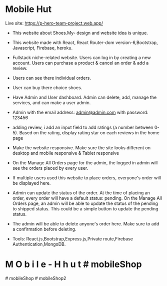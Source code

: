 # Mobile Hut

Live site: https://p-hero-team-project.web.app/



- This website about Shoes.My- design and website idea is unique.

- This website made with React, React Router-dom version-6,Bootstrap, Javascript, Firebase, heroku.
- Fullstack niche-related website. Users can log in by creating a new account. 
Users can purchase a product & cancel an order & add a review. 

- Users can see there individual orders.

- User can buy there choice shoes.

- Have Admin and User dashboard. Admin can delete, add, manage the services, and can  make a user admin. 
- Admin with the email address: admin@admin.com with password: 123456
- adding review, i  add an input field to add ratings (a number between 0-5). Based on the rating, display rating star on each reviews in the home page
- Make the website responsive. Make sure the site looks different on desktop and mobile responsive & Tablet responsive
- On the Manage All Orders page for the admin, the logged in admin will see the orders placed by every user. 
- If multiple users used this website to place orders, everyone's order will be displayed here. 
- Admin can update the status of the order. At the time of placing an order, every order will have a default status: pending. On the Manage All Orders page, an admin will be able to update the status of the pending to shipped status. This could be a simple button to update the pending status.
- The admin will be able to delete anyone's order here. Make sure to add a confirmation before deleting.

- Tools: React.js,Bootstrap,Express.js,Private route,Firebase Authentication,MongoDB.
#   M O b i l e - H h u t #   m o b i l e S h o p  
 #   m o b i l e S h o p  
 #   m o b i l e S h o p 2  
 